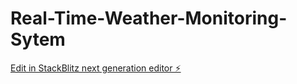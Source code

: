 # Real-Time-Weather-Monitoring-Sytem

[Edit in StackBlitz next generation editor ⚡️](https://stackblitz.com/~/github.com/Thrisha999/Real-Time-Weather-Monitoring-Sytem)